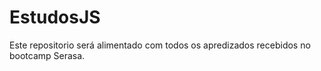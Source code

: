 # EstudosJS 

Este repositorio será alimentado com todos os apredizados recebidos no bootcamp Serasa.


